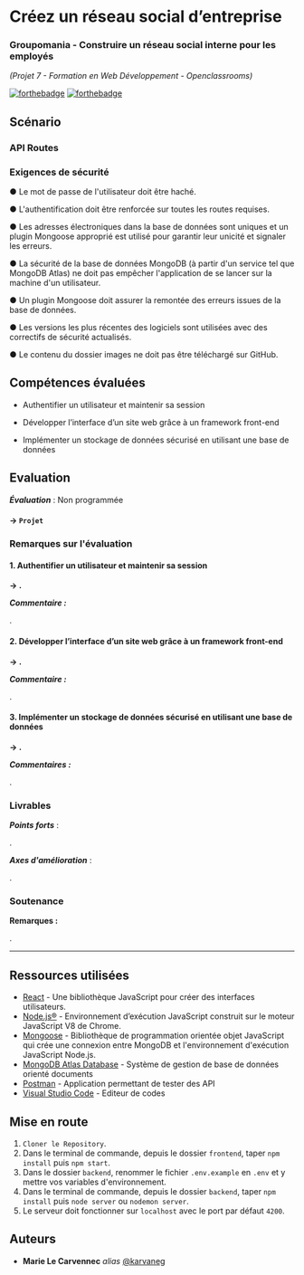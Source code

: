 # Créez un réseau social d’entreprise
### Groupomania - Construire un réseau social interne pour les employés
_(Projet 7 - Formation en Web Développement - Openclassrooms)_

[![forthebadge](https://forthebadge.com/images/badges/made-with-javascript.svg)](https://forthebadge.com) [![forthebadge](http://forthebadge.com/images/badges/powered-by-coffee.svg)](http://forthebadge.com)

## Scénario



### API Routes



### Exigences de sécurité

● Le mot de passe de l'utilisateur doit être haché.

● L'authentification doit être renforcée sur toutes les routes requises.

● Les adresses électroniques dans la base de données sont uniques et un plugin Mongoose approprié est utilisé pour garantir leur unicité et signaler les erreurs.

● La sécurité de la base de données MongoDB (à partir d'un service tel que MongoDB Atlas) ne doit pas empêcher l'application de se lancer sur la machine d'un utilisateur.

● Un plugin Mongoose doit assurer la remontée des erreurs issues de la base de données.

● Les versions les plus récentes des logiciels sont utilisées avec des correctifs de sécurité actualisés.

● Le contenu du dossier images ne doit pas être téléchargé sur GitHub.


## Compétences évaluées


* Authentifier un utilisateur et maintenir sa session

* Développer l’interface d’un site web grâce à un framework front-end

* Implémenter un stockage de données sécurisé en utilisant une base de données


## Evaluation

___Évaluation___ : Non programmée
#### -> `Projet  `


### Remarques sur l'évaluation

#### 1. Authentifier un utilisateur et maintenir sa session

 __-> .__

___Commentaire :___

.


#### 2. Développer l’interface d’un site web grâce à un framework front-end

 __-> .__

___Commentaire :___

.


#### 3. Implémenter un stockage de données sécurisé en utilisant une base de données

  __-> .__

___Commentaires :___

.


### Livrables

___Points forts___ : 

.

___Axes d'amélioration___ : 

.


### Soutenance

__Remarques :__ 

.

____

## Ressources utilisées

* [React](https://fr.reactjs.org/) - Une bibliothèque JavaScript pour créer des interfaces utilisateurs.
* [Node.js®](https://nodejs.org/fr/) - Environnement d’exécution JavaScript construit sur le moteur JavaScript V8 de Chrome.
* [Mongoose](https://mongoosejs.com/) - Bibliothèque de programmation orientée objet JavaScript qui crée une connexion entre MongoDB et l'environnement d'exécution JavaScript Node.js.
* [MongoDB Atlas Database](https://www.mongodb.com/) - Système de gestion de base de données orienté documents
* [Postman](https://www.postman.com/) - Application permettant de tester des API
* [Visual Studio Code](https://code.visualstudio.com/) - Editeur de codes

## Mise en route

1) `Cloner le Repository`.
2) Dans le terminal de commande, depuis le dossier `frontend`, taper `npm install` puis `npm start`.
3) Dans le dossier `backend`, renommer le fichier `.env.example` en `.env` et y mettre vos variables d'environnement.
4) Dans le terminal de commande, depuis le dossier `backend`, taper `npm install` puis `node server` ou `nodemon server`.
5) Le serveur doit fonctionner sur `localhost` avec le port par défaut `4200`.

## Auteurs

* **Marie Le Carvennec** _alias_ [@karvaneg](https://github.com/Karvaneg)